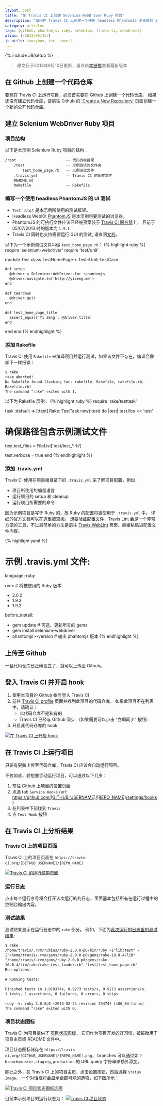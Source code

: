 ```yaml
---
layout: post
title: "在 Travis CI 上创建 Selenium WebDriver Ruby 项目"
description: "如何在 Travis CI 上创建一个使用 headless PhantomJS 浏览器的 Selenium WebDriver Ruby 自动化测试项目。"
category: articles
tags: [github, phantomjs, ruby, selenium, travis-ci, webdriver]
alias: [/2013/06/15/]
js_utils: fancybox, toc, unveil
---
```

{% include JB/setup %}

> 原文已于2013年9月10日更新，请点击[本链接](http://yizeng.me/2013/06/15/setup-a-selenium-webdriver-ruby-project-on-travis-ci/)查看最新版本

<div id="toc"></div>

## <a id="create-repo"></a>在 Github 上创建一个代码仓库

要想在 Travis CI 上运行项目，必须首先要在 Github 上创建一个代码仓库。
如果还没有建立代码仓库，请前往 Github 的 ['Create a New Repository'](https://github.com/repositories/new) 页面创建一个新的公开代码仓库。

## <a id="create-project"></a>建立 Selenium WebDriver Ruby 项目

### <a id="project-structure"></a>项目结构
以下是本示例 Selenium Ruby 项目的结构：

	/root						-- 代码的根目录
		/test					-- 示例测试的文件夹
			test_home_page.rb	-- 示例测试文件
		.travis.yml				-- Travis CI 的配置文件
		README.md
		Rakefile				-- Rakefile

### <a id="create-sample-test"></a>编写一个使用 headless PhantomJS 的 UI 测试
- `Test::Unit` 是本示例所使用的测试框架。
- Headless WebKit [PhantomJS](http://phantomjs.org/) 是本示例将要测试的浏览器。
- PhantomJS 的可执行文件应该已经被预案装于 [Travis CI 服务器](http://about.travis-ci.org/docs/user/ci-environment/)上，
目前于 05/07/2013 时的版本为 `1.9.1`
- Travis CI 同时也支持需要运行 GUI 的测试, 请查阅[文档](http://about.travis-ci.org/docs/user/gui-and-headless-browsers)。

以下为一个示例测试文件叫做 `test_home_page.rb`：
{% highlight ruby %}
require 'selenium-webdriver'
require 'test/unit'

module Test
  class TestHomePage < Test::Unit::TestCase

    def setup
      @driver = Selenium::WebDriver.for :phantomjs
      @driver.navigate.to('http://yizeng.me')
    end

    def teardown
      @driver.quit
    end

    def test_home_page_title
      assert_equal('Yi Zeng', @driver.title)
    end
  end
end
{% endhighlight %}

### <a id="add-rakefile"></a>添加 Rakefile
Travis CI 使用 `Rakefile` 来编译项目并运行测试，如果该文件不存在，编译会像如下一样报错：

	$ rake
	rake aborted!
	No Rakefile found (looking for: rakefile, Rakefile, rakefile.rb, Rakefile.rb)
	The command "rake" exited with 1.

以下为 Rakefile 示例：
{% highlight ruby %}
require 'rake/testtask'

task :default => [:test]
Rake::TestTask.new(:test) do |test|
  test.libs << 'test'

  # 确保路径包含示例测试文件
  test.test_files = FileList['test/test_*.rb']

  test.verbose = true
end
{% endhighlight %}

### <a id="add-travis-yml"></a>添加 .travis.yml

Travis CI 使用在项目根目录下的 `.travis.yml` 来了解项目配置，例如：

- 项目所使用的编程语言
- 运行项目的 setup 和 cleanup
- 运行项目所需要的命令

因为示例项目是写于 Ruby 的，故 Ruby 的配置将被使用于 `.travis.yml` 中。
详细的官方文档可以[在这里](http://about.travis-ci.org/docs/user/languages/ruby/)被查阅。
想要验证配置文件，[Travis Lint](http://about.travis-ci.org/docs/user/travis-lint/) 会是一个非常方便的工具，不过最简单的方法是前往 [Travis WebLint](http://lint.travis-ci.org/) 页面，直接粘贴进配置文件内容。

{% highlight yaml %}
# 示例 .travis.yml 文件:
language: ruby

rvm: # 将被使用的 Ruby 版本
  - 2.0.0
  - 1.9.3
  - 1.9.2

before_install:
  - gem update # 可选，更新所有的 gems
  - gem install selenium-webdriver
  - phantomjs --version # 输出 phantomjs 版本
{% endhighlight %}

## <a id="push-to-github"></a>上传至 Github
一旦代码仓库已正确设立了，就可以上传至 Github。

## <a id="enable-hook"></a>登入 Travis CI 并开启 hook

1. 使用本项目的 Github 帐号登入 Travis CI
2. 前往 [Travis CI profile](https://travis-ci.org/profile) 页面并找到此项目的代码仓库，
如果此项目不在列表中，请确认：
	- 此代码仓库不是私有的
	- Travis CI 已经与 Github 同步 （如果需要可以点击 “立即同步” 按钮）
3. 开启此代码仓库的 hook

<a class="post-image" href="/assets/images/posts/2013-06-09-enable-hook-on-travis-ci.png" title="在 Travis CI 上开启 hook">
  <img itemprop="image" data-src="/assets/images/posts/2013-06-09-enable-hook-on-travis-ci.png" src="/assets/js/unveil/loader.gif" alt="在 Travis CI 上开启 hook" />
</a>

## <a id="run-project"></a>在 Travis CI 上运行项目

只要有更新上传至代码仓库，Travis CI 应该会自动运行项目。

不仅如此，若想要手动运行项目，可以通过以下几步：

1. 前往 Github 上项目的设置页面
2. 点选 tab `Service Hooks` (url: https://github.com/[GITHUB_USERNAME]/[REPO_NAME]/settings/hooks)
3. 在列表中下部找到 `Travis`
4. 点 `Test Hook` 按钮

## <a id="analyze-results"></a>在 Travis CI 上分析结果

### <a id="results-page"></a>Travis CI 上的项目页面
Travis CI 上的项目页面在 `https://travis-ci.org/[GITHUB_USERNAME]/[REPO_NAME]`

<a class="post-image" href="/assets/images/posts/2013-06-15-results-page-on-travis-ci.png" title="Travis CI 的运行结果页面">
  <img itemprop="image" data-src="/assets/images/posts/2013-06-15-results-page-on-travis-ci.png" src="/assets/js/unveil/loader.gif" alt="Travis CI 的运行结果页面" />
</a>

### <a id="build-log"></a>运行日志
点击每个运行序号将会打开该次运行的的日志，里面基本包括所有在运行过程中的控制台输出内容。

### <a id="test-results"></a>测试结果
测试结果显示在运行日志中的 `rake` 部分。
例如，下面为[此次运行的日志里的测试结果](https://travis-ci.org/yizeng/setup-selenium-webdriver-ruby-project-on-travis-ci/jobs/8109067):

	$ rake
	/home/travis/.rvm/rubies/ruby-2.0.0-p0/bin/ruby -I"lib:test" -I"/home/travis/.rvm/gems/ruby-2.0.0-p0/gems/rake-10.0.4/lib" "/home/travis/.rvm/gems/ruby-2.0.0-p0/gems/rake-10.0.4/lib/rake/rake_test_loader.rb" "test/test_home_page.rb" 
	Run options:

	# Running tests:

	Finished tests in 1.078374s, 0.9273 tests/s, 0.9273 assertions/s.
	1 tests, 1 assertions, 0 failures, 0 errors, 0 skips

	ruby -v: ruby 2.0.0p0 (2013-02-24 revision 39474) [x86_64-linux]
	The command "rake" exited with 0.

### <a id="build-status-images"></a>项目状态图标
Travis CI 为项目提供了 [项目状态图标](http://about.travis-ci.org/docs/user/status-images/)，
它们作为项目开发的好习惯，被鼓励用于项目主页或 README 文件中。

项目状态图标储存在 `https://travis-ci.org/[GITHUB_USERNAME]/[REPO_NAME].png`，
branches 可以通过如 `?branch=master,staging,production` 的 URL query 字符串来额外添加。

除此之外，在 Travis CI 上的项目主页，点击设置按钮，然后选择 `Status Image`，
一个对话框将会显示全部可能的选项，如下图所示：

<a class="post-image" href="/assets/images/posts/2013-07-05-travis-ci-status-image-options.png" title="Travis CI 项目状态图标选项">
  <img itemprop="image" data-src="/assets/images/posts/2013-07-05-travis-ci-status-image-options.png" src="/assets/js/unveil/loader.gif" alt="Travis CI 项目状态图标选项" />
</a>

目前本示例项目的运行状态为： <a class="image-link" href="https://travis-ci.org/yizeng/setup-selenium-webdriver-ruby-project-on-travis-ci" title="Travis CI 项目状态"><img src="https://travis-ci.org/yizeng/setup-selenium-webdriver-ruby-project-on-travis-ci.png" alt="Travis CI 项目状态" /></a>
